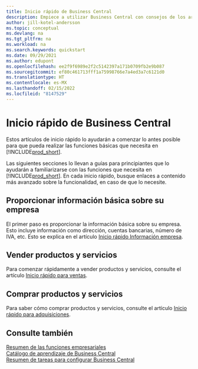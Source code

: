 ```yaml
---
title: Inicio rápido de Business Central
description: Empiece a utilizar Business Central con consejos de los artículos de Inicio rápido que lo ayudarán a rellenar los primeros campos críticos.
author: jill-kotel-andersson
ms.topic: conceptual
ms.devlang: na
ms.tgt_pltfrm: na
ms.workload: na
ms.search.keywords: quickstart
ms.date: 09/29/2021
ms.author: edupont
ms.openlocfilehash: ee2f9f6989e2f2c5142397a171b0709fb2e9b087
ms.sourcegitcommit: ef80c461713fff1a75998766e7a4ed3a7c6121d0
ms.translationtype: HT
ms.contentlocale: es-MX
ms.lasthandoff: 02/15/2022
ms.locfileid: "8147529"
---
```

# <a name="business-central-quick-starts"></a>Inicio rápido de Business Central

Estos artículos de inicio rápido lo ayudarán a comenzar lo antes posible para que pueda realizar las funciones básicas que necesita en [!INCLUDE[prod_short](includes/prod_short.md)].

Las siguientes secciones lo llevan a guías para principiantes que lo ayudarán a familiarizarse con las funciones que necesita en [!INCLUDE[prod_short](includes/prod_short.md)]. En cada inicio rápido, busque enlaces a contenido más avanzado sobre la funcionalidad, en caso de que lo necesite.

## <a name="provide-basic-information-about-your-company"></a>Proporcionar información básica sobre su empresa

El primer paso es proporcionar la información básica sobre su empresa. Esto incluye información como dirección, cuentas bancarias, número de IVA, etc. Esto se explica en el artículo [Inicio rápido Información empresa](quick-start-company-information.md).

<!--
## Financial Basics

Financial Information  
(chart of accounts, but explained for non-accountants)
-->

<!--
## Basic Reports and Output Documents

Reports and Documents  
(final reports, but also documents - how do I style invoices to work better for me?)
-->

## <a name="sell-products-and-services"></a>Vender productos y servicios

Para comenzar rápidamente a vender productos y servicios, consulte el artículo [Inicio rápido para ventas](quick-start-sell-products-and-services.md).

<!--
(customer, items, things on stock or not, orders versus invoices, get paid on time, etc.)
-->

## <a name="buy-products-and-services"></a>Comprar productos y servicios

Para saber cómo comprar productos y servicios, consulte el artículo [Inicio rápido para adquisiciones](quick-start-procurement.md).  

<!--
(buy stuff, register in inventory, pay vendor)
-->

<!--
## Understand Your Business with Business Intelligence

Business Intelligence  
(reports)
-->

## <a name="see-also"></a>Consulte también

[Resumen de las funciones empresariales](across-business-functionality.md)  
[Catálogo de aprendizaje de Business Central](readiness/readiness-learning-catalog.md)  
[Resumen de tareas para configurar Business Central](setup.md)  
